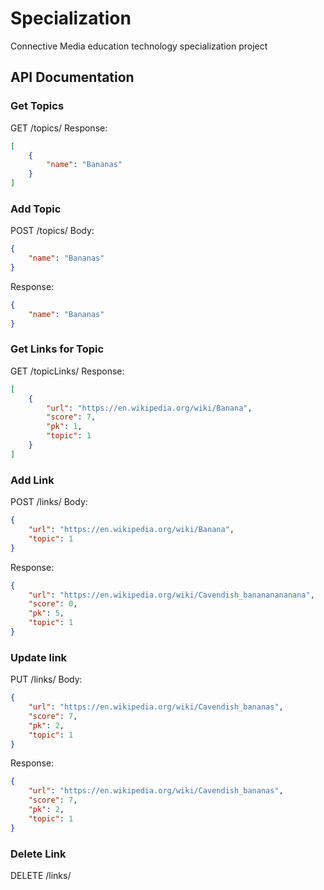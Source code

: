 # Specialization
Connective Media education technology specialization project 

## API Documentation

### Get Topics
GET /topics/
Response:
```json
[
    {
        "name": "Bananas"
    }
]
```

### Add Topic
POST /topics/
Body:
```json
{
    "name": "Bananas"
}
```
Response:
```json
{
    "name": "Bananas"
}
```

### Get Links for Topic
GET /topicLinks/<topic>
Response:
```json
[
    {
        "url": "https://en.wikipedia.org/wiki/Banana",
        "score": 7,
        "pk": 1,
        "topic": 1
    }
]
```

### Add Link
POST /links/
Body:
```json
{
    "url": "https://en.wikipedia.org/wiki/Banana",
    "topic": 1
}
```
Response:
```json
{
	"url": "https://en.wikipedia.org/wiki/Cavendish_banananananana",
	"score": 0,
	"pk": 5,
	"topic": 1
}
```

### Update link
PUT /links/<linkId>
Body:
```json
{
    "url": "https://en.wikipedia.org/wiki/Cavendish_bananas",
    "score": 7,
    "pk": 2,
    "topic": 1
}
```
Response:
```json
{
    "url": "https://en.wikipedia.org/wiki/Cavendish_bananas",
    "score": 7,
    "pk": 2,
    "topic": 1
}
```

### Delete Link
DELETE /links/<linkId>

